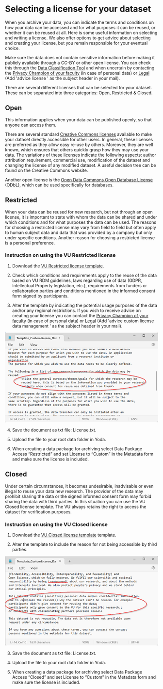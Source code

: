 # Selecting a license for your dataset

When you archive your data, you can indicate the terms and conditions on how your data can be accessed and for what purposes it can be reused, or whether it can be reused at all. Here is some useful information on selecting and writing a license. We also offer options to get advice about selecting and creating your license, but you remain responsible for your eventual choice.

Make sure the data does not contain sensitive information before making it publicly available through a CC-BY or other open license. You can check this through the [Data Classification Tool](https://vu.nl/en/research/dataclassification) and when uncertain by contacting the [Privacy Champion of your faculty](https://vu.nl/en/employee/privacy-and-information-security/privacy-champions-information) (in case of personal data) or [Legal](https://vu.nl/en/research/portal/research-impact-support-portal/check-legal-support) (Add 'advice license <project name>' as the subject header in your mail).

There are several different licenses that can be selected for your dataset. These can be separated into three categories: Open, Restricted & Closed.

## Open 
This information applies when your data can be published openly, so that anyone can access them.

There are several standard [Creative Commons licenses](https://creativecommons.org/share-your-work/) available to make your dataset directly accessible for other users. In general, these licenses are preferred as they allow easy re-use by others. Moreover, they are well known, which ensures that others quickly grasp how they may use your data. The variations of these licenses indicate the following aspects: author attribution requirement, commercial use, modification of the dataset and changing the license of any modified dataset. A useful decision tree can be found on the Creative Commons website.

Another open license is the [Open Data Commons Open Database License (ODbL)](https://opendatacommons.org/licenses/odbl/), which can be used specifically for databases.

## Restricted
When your data can be reused for new research, but not through an open license, it is important to state with whom the data can be shared and under which conditions and for what purposes the data can be used. The reasons for choosing a restricted license may vary from field to field but often apply to human subject data and data that was provided by a company but only under specific conditions. Another reason for choosing a restricted license is a personal preference.

### Instruction on using the VU Restricted license

1. Download the [VU Restricted license template](../docs/Template_CustomLicense_Dataset_Restricted_v1.0_2024.txt). 

2. Check which conditions and requirements apply to the reuse of the data based on VU RDM guidelines, laws regarding use of data (GDPR, Intellectual Property legislation, etc.), requirements from funders or collaboration parties and conditions mentioned in the informed consent form signed by participants.

3. Alter the template by indicating the potential usage purposes of the data and/or any regional restrictions. If you wish to receive advice on creating your license you can contact the [Privacy Champion of your faculty](https://vu.nl/en/employee/privacy-and-information-security/privacy-champions-information) (in case of personal data) or [Legal](https://vu.nl/en/research/portal/research-impact-support-portal/check-legal-support) (Add 'advice custom license data management <project name>' as the subject header in your mail).

![license_restricted_edit](screenshots/license_restricted_edit.png)

4. Save the document as txt file: License.txt. 

5. Upload the file to your root data folder in Yoda.

6. When creating a data package for archiving select Data Package Access “Restricted” and set License to “Custom” in the Metadata form and make sure the license is included.

## Closed

Under certain circumstances, it becomes undesirable, inadvisable or even illegal to reuse your data new research. The provider of the data may prohibit sharing the data or the signed informed consent form may forbid sharing the data with third parties. In this situation you can use the VU Closed license template. The VU always retains the right to access the dataset for verification purposes.

### Instruction on using the VU Closed license

1. Download the [VU Closed license template](../docs/Template_CustomLicense_Dataset_Closed_v1.0_2024.txt) template.

2. Alter the template to include the reason for not being accessible by third parties. 

![license_closed_edit](screenshots/license_closed_edit.png)

3. Save the document as txt file: License.txt. 

4. Upload the file to your root data folder in Yoda.

5. When creating a data package for archiving select Data Package Access “Closed” and set License to “Custom” in the Metadata form and make sure the license is included.

 